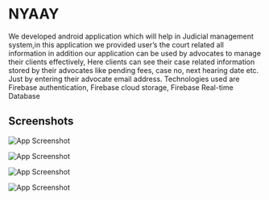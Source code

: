 
# NYAAY

We developed android application which will help in Judicial management system,in this application
 we provided user’s the court related all information in addition our application can be used by advocates to manage         their clients effectively, Here clients can see their case related information stored by their advocates like pending fees, case no,   next hearing date etc. Just by entering their advocate email address. Technologies used are Firebase authentication, Firebase cloud storage, Firebase Real-time Database
## Screenshots

![App Screenshot](https://firebasestorage.googleapis.com/v0/b/nyaay-91e1d.appspot.com/o/PBL%20Report(final)-28-31_pages-to-jpg-0001.jpg?alt=media&token=fa3caf7b-a7bf-4508-af83-545a06321454)

![App Screenshot](https://firebasestorage.googleapis.com/v0/b/nyaay-91e1d.appspot.com/o/PBL%20Report(final)-28-31_pages-to-jpg-0002.jpg?alt=media&token=cdec26c9-75e1-4e1e-82c5-2ab1350489d8)

![App Screenshot](https://firebasestorage.googleapis.com/v0/b/nyaay-91e1d.appspot.com/o/PBL%20Report(final)-28-31_pages-to-jpg-0003.jpg?alt=media&token=a4ef1640-e45c-46db-ae4c-601d2eff1a76)

![App Screenshot](https://firebasestorage.googleapis.com/v0/b/nyaay-91e1d.appspot.com/o/PBL%20Report(final)-28-31_pages-to-jpg-0004.jpg?alt=media&token=e7bdca9b-4d71-45f8-89c2-a3618b59102c)

